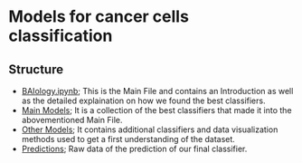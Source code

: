 # Models for cancer cells classification
## Structure
* [BAIology.ipynb](BAIology.ipynb); This is the Main File and contains an Introduction as well as the detailed explaination on how we found the best classifiers.
* [Main Models](Main_Models); It is a collection of the best classifiers that made it into the abovementioned Main File.
* [Other Models](Other_Models); It contains additional classifiers and data visualization methods used to get a first understanding of the dataset.
* [Predictions](Prediction); Raw data of the prediction of our final classifier.
